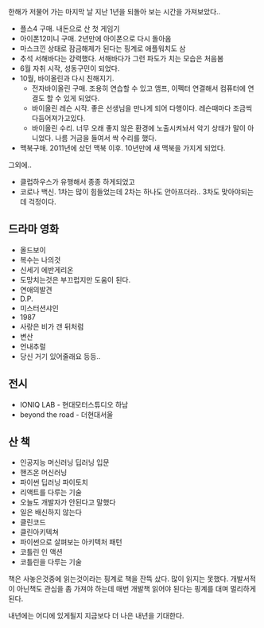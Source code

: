 한해가 저물어 가는 마지막 날 지난 1년을 되돌아 보는 시간을 가져보았다..


- 플스4 구매. 내돈으로 산 첫 게임기
- 아이폰12미니 구매. 2년만에 아이폰으로 다시 돌아옴
- 마스크낀 상태로 잠금해제가 된다는 핑계로 애플워치도 삼
- 추석 서해바다는 강력했다. 서해바다가 그런 파도가 치는 모습은 처음봄
- 6월 자취 시작, 성동구민이 되었다.
- 10월, 바이올린과 다시 친해지기.
  - 전자바이올린 구매. 조용히 연습할 수 있고 앰프, 이펙터 연결해서 컴퓨터에 연결도 할 수 있게 되었다.
  - 바이올린 레슨 시작. 좋은 선생님을 만나게 되어 다행이다. 레슨때마다 조금씩 다듬어져가고있다.
  - 바이올린 수리. 너무 오래 좋지 않은 환경에 노출시켜놔서 악기 상태가 말이 아니었다. 나름 거금을 들여서 싹 수리를 했다.
- 맥북구매. 2011년에 샀던 맥북 이후. 10년만에 새 맥북을 가지게 되었다.


그외에..
- 클럽하우스가 유행해서 종종 하게되었고
- 코로나 백신. 1차는 많이 힘들었는데 2차는 하나도 안아프더라.. 3차도 맞아야되는데 걱정이다.

## 드라마 영화
- 올드보이
- 복수는 나의것
- 신세기 에반게리온
- 도망치는것은 부끄럽지만 도움이 된다.
- 연애의발견
- D.P.
- 미스터션샤인
- 1987
- 사랑은 비가 갠 뒤처럼
- 변산
- 언내추럴
- 당신 거기 있어줄래요
등등..


## 전시
- IONIQ LAB - 현대모터스튜디오 하남
- beyond the road - 더현대서울



## 산 책
- 인공지능 머신러닝 딥러닝 입문
- 핸즈온 머신러닝
- 파이썬 딥러닝 파이토치
- 리액트를 다루는 기술
- 오늘도 개발자가 안된다고 말했다
- 일은 배신하지 않는다
- 클린코드
- 클린아키텍쳐
- 파이썬으로 살펴보는 아키텍처 패턴
- 코틀린 인 액션
- 코틀린을 다루는 기술

책은 사놓은것중에 읽는것이라는 핑계로 책을 잔뜩 샀다.
많이 읽지는 못했다. 개발서적이 아닌책도 관심을 좀 가져야 하는데 매번 개발책 읽어야 된다는 핑계를 대며 멀리하게된다.


내년에는 어디에 있게될지 지금보다 더 나은 내년을 기대한다.
